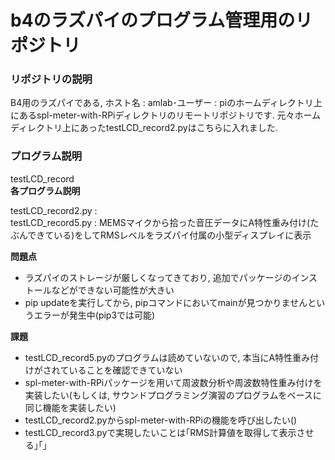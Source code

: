 # b4のラズパイのプログラム管理用のリポジトリ  

### リポジトリの説明  
B4用のラズパイである, ホスト名 : amlab･ユーザー : piのホームディレクトリ上にあるspl-meter-with-RPiディレクトリのリモートリポジトリです.  元々ホームディレクトリ上にあったtestLCD_record2.pyはこちらに入れました.  

### プログラム説明  
testLCD_record  
**各プログラム説明**  

testLCD_record2.py :   
testLCD_record5.py : MEMSマイクから拾った音圧データにA特性重み付け(たぶんできている)をしてRMSレベルをラズパイ付属の小型ディスプレイに表示  

**問題点**  

* ラズパイのストレージが厳しくなってきており, 追加でパッケージのインストールなどができない可能性が大きい  
* pip updateを実行してから, pipコマンドにおいてmainが見つかりませんというエラーが発生中(pip3では可能)

**課題**  

* testLCD_record5.pyのプログラムは読めていないので, 本当にA特性重み付けがされていることを確認できていない  
* spl-meter-with-RPiパッケージを用いて周波数分析や周波数特性重み付けを実装したい(もしくは, サウンドプログラミング演習のプログラムをベースに同じ機能を実装したい)  
* testLCD_record2.pyからspl-meter-with-RPiの機能を呼び出したい()  
* testLCD_record3.pyで実現したいことは｢RMS計算値を取得して表示させる｣｢｣  
